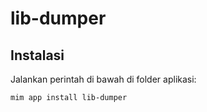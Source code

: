 # lib-dumper

## Instalasi

Jalankan perintah di bawah di folder aplikasi:

```
mim app install lib-dumper
```

